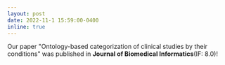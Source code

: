 ```yaml
---
layout: post
date: 2022-11-1 15:59:00-0400
inline: true
---
```


Our paper "Ontology-based categorization of clinical studies by their conditions" was published in __Journal of Biomedical Informatics__(IF: 8.0)!
